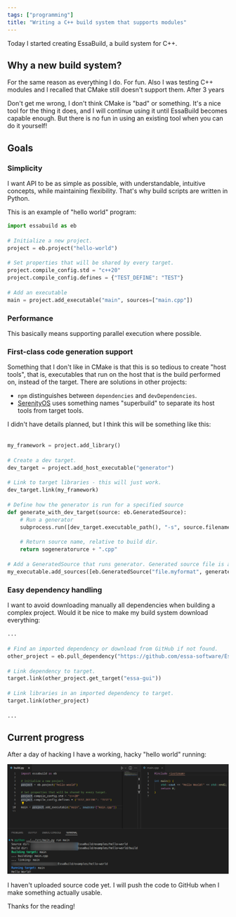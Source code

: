 ```yaml
---
tags: ["programming"]
title: "Writing a C++ build system that supports modules"
---
```


Today I started creating EssaBuild, a build system for C++.

## Why a new build system?

For the same reason as everything I do. For fun. Also I was testing C++ modules and I recalled that CMake still doesn't support them. After 3 years

Don't get me wrong, I don't think CMake is "bad" or something. It's a nice tool for the thing it does, and I will continue using it until EssaBuild becomes capable enough. But there is no fun in using an existing tool when you can do it yourself!

## Goals

### Simplicity

I want API to be as simple as possible, with understandable, intuitive concepts, while maintaining flexibility. That's why build scripts are written in Python.

This is an example of "hello world" program:
```py
import essabuild as eb

# Initialize a new project.
project = eb.project("hello-world")

# Set properties that will be shared by every target.
project.compile_config.std = "c++20"
project.compile_config.defines = {"TEST_DEFINE": "TEST"}

# Add an executable
main = project.add_executable("main", sources=["main.cpp"])
```

### Performance

This basically means supporting parallel execution where possible.

### First-class code generation support

Something that I don't like in CMake is that this is so tedious to create "host tools", that is, executables that run on the host that is the build performed on, instead of the target. There are solutions in other projects:

* `npm` distinguishes between `dependencies` and `devDependencies`.
* [SerenityOS](https://github.com/SerenityOS/serenity) uses something names "superbuild" to separate its host tools from target tools.

I didn't have details planned, but I think this will be something like this:

```py

my_framework = project.add_library()

# Create a dev target.
dev_target = project.add_host_executable("generator")

# Link to target libraries - this will just work.
dev_target.link(my_framework)

# Define how the generator is run for a specified source
def generate_with_dev_target(source: eb.GeneratedSource):
    # Run a generator
    subprocess.run([dev_target.executable_path(), "-s", source.filename])

    # Return source name, relative to build dir.
    return sogeneratorurce + ".cpp"

# Add a GeneratedSource that runs generator. Generated source file is automatically linked.
my_executable.add_sources([eb.GeneratedSource("file.myformat", generate_with_dev_target)])

```

### Easy dependency handling

I want to avoid downloading manually all dependencies when building a complex project. Would it be nice to make my build system download everything:

```py
...

# Find an imported dependency or download from GitHub if not found.
other_project = eb.pull_dependency("https://github.com/essa-software/EssaGUI")

# Link dependency to target.
target.link(other_project.get_target("essa-gui"))

# Link libraries in an imported dependency to target.
target.link(other_project)

...
```

## Current progress

After a day of hacking I have a working, hacky "hello world" running:

![hello world in EssaBuild](/assets/images/essabuild_1/result.png)

I haven't uploaded source code yet. I will push the code to GitHub when I make something actually usable.

Thanks for the reading!
